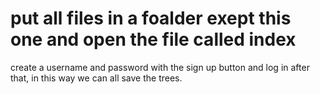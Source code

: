 ﻿# put all files in a foalder exept this one and open the file called index
 create a username and password with the sign up button and log in after that, in this way we can all save the trees.

